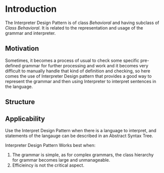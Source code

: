 # Introduction
The Interpreter Design Pattern is of class _Behavioral_ and having subclass of _Class Behavioral_. It is related to the representation and usage of the grammar and interpreter.

## Motivation
Sometimes, it becomes a process of usual to check some specific pre-defined grammar for further processing and work and it becomes very difficult to manually handle that kind of definition and checking, so here comes the use of Interpreter Design pattern that provides a good way to represent the grammar and then using Interpreter to interpret sentences in the language.

## Structure

## Applicability
Use the Interpret Design Pattern when there is a language to interpret, and statements of the langauge can be described in an Abstract Syntax Tree.

Interpreter Design Pattern Works best when:
1. The grammar is simple, as for complex grammars, the class hierarchy for grammar becomes large and unmanageable.
2. Efficieincy is not the critical aspect.